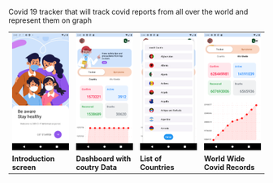 Covid 19 tracker that will track covid reports from all over the world and represent them on graph

<table>
  <tr>
    <td width="23%">
      <img src="./img/1.png" />
    </td>
    <td width="23%">
      <img src="./img/2.png" />
    </td>
    <td width="23%">
      <img src="./img/3.png" />
    </td>
    <td width="23%">
      <img src="./img/4.png" />
    </td>
  </tr>
  <tr>
    <td width="23%">
     <b> Introduction screen</b>
    </td>
    <td width="23%">
      <b>Dashboard with coutry Data</b>
    </td>
    <td width="23%">
      <b>List of Countries</b>
    </td>
    <td width="23%">
      <b>World Wide Covid Records</b>
    </td>
  </tr>
</table>
